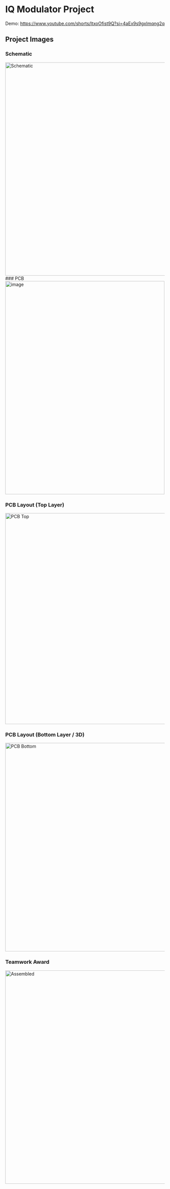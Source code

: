 # IQ Modulator Project

Demo: https://www.youtube.com/shorts/ltxoOfist9Q?si=4aEx9s9gxlmqng2q 

##  Project Images

### Schematic
<img width="1014" height="671" alt="Schematic" src="https://github.com/user-attachments/assets/b7fa58d7-75e3-40ba-9732-535211df2229" />
### PCB 
<img width="503" height="671" alt="image" src="https://github.com/user-attachments/assets/b8d5b992-13be-48a7-9b41-6067724d7043" />

### PCB Layout (Top Layer)
<img width="1749" height="664" alt="PCB Top" src="https://github.com/user-attachments/assets/bbc0d204-cc4e-4905-981a-6a41ec21cf75" />

### PCB Layout (Bottom Layer / 3D)
<img width="1749" height="656" alt="PCB Bottom" src="https://github.com/user-attachments/assets/ded9163c-c761-4a60-bc82-9ec7187e2d1e" />

### Teamwork Award
<img width="894" height="671" alt="Assembled" src="https://github.com/user-attachments/assets/6ea95655-939c-412e-bbcf-f8550808272f" />


